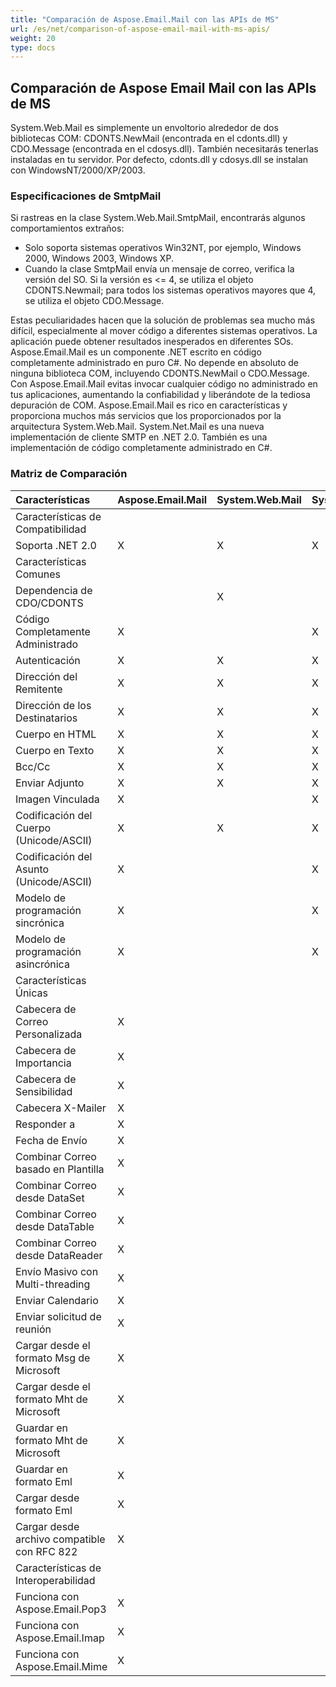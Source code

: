 ```yaml
---
title: "Comparación de Aspose.Email.Mail con las APIs de MS"
url: /es/net/comparison-of-aspose-email-mail-with-ms-apis/
weight: 20
type: docs
---
```


## **Comparación de Aspose Email Mail con las APIs de MS**
System.Web.Mail es simplemente un envoltorio alrededor de dos bibliotecas COM: CDONTS.NewMail (encontrada en el cdonts.dll) y CDO.Message (encontrada en el cdosys.dll). También necesitarás tenerlas instaladas en tu servidor. Por defecto, cdonts.dll y cdosys.dll se instalan con WindowsNT/2000/XP/2003.
### **Especificaciones de SmtpMail**
Si rastreas en la clase System.Web.Mail.SmtpMail, encontrarás algunos comportamientos extraños:

- Solo soporta sistemas operativos Win32NT, por ejemplo, Windows 2000, Windows 2003, Windows XP.
- Cuando la clase SmtpMail envía un mensaje de correo, verifica la versión del SO. Si la versión es <= 4, se utiliza el objeto CDONTS.Newmail; para todos los sistemas operativos mayores que 4, se utiliza el objeto CDO.Message.

Estas peculiaridades hacen que la solución de problemas sea mucho más difícil, especialmente al mover código a diferentes sistemas operativos. La aplicación puede obtener resultados inesperados en diferentes SOs. Aspose.Email.Mail es un componente .NET escrito en código completamente administrado en puro C#. No depende en absoluto de ninguna biblioteca COM, incluyendo CDONTS.NewMail o CDO.Message. Con Aspose.Email.Mail evitas invocar cualquier código no administrado en tus aplicaciones, aumentando la confiabilidad y liberándote de la tediosa depuración de COM. Aspose.Email.Mail es rico en características y proporciona muchos más servicios que los proporcionados por la arquitectura System.Web.Mail. System.Net.Mail es una nueva implementación de cliente SMTP en .NET 2.0. También es una implementación de código completamente administrado en C#.
### **Matriz de Comparación**

|**Características** |**Aspose.Email.Mail** |**System.Web.Mail** |**System.Net.Mail** |
| :- | :- | :- | :- |
|Características de Compatibilidad | | | |
|Soporta .NET 2.0 |X |X |X |
|Características Comunes | | | |
|Dependencia de CDO/CDONTS | |X | |
|Código Completamente Administrado |X | |X |
|Autenticación |X |X |X |
|Dirección del Remitente |X |X |X |
|Dirección de los Destinatarios |X |X |X |
|Cuerpo en HTML |X |X |X |
|Cuerpo en Texto |X |X |X |
|Bcc/Cc |X |X |X |
|Enviar Adjunto |X |X |X |
|Imagen Vinculada |X | |X |
|Codificación del Cuerpo (Unicode/ASCII) |X |X |X |
|Codificación del Asunto (Unicode/ASCII) |X | |X |
|Modelo de programación sincrónica |X | |X |
|Modelo de programación asincrónica |X | |X |
|Características Únicas | | | |
|Cabecera de Correo Personalizada |X | | |
|Cabecera de Importancia |X | | |
|Cabecera de Sensibilidad |X | | |
|Cabecera X-Mailer |X | | |
|Responder a |X | | |
|Fecha de Envío |X | | |
|Combinar Correo basado en Plantilla |X | | |
|Combinar Correo desde DataSet |X | | |
|Combinar Correo desde DataTable |X | | |
|Combinar Correo desde DataReader |X | | |
|Envío Masivo con Multi-threading |X | | |
|Enviar Calendario |X | | |
|Enviar solicitud de reunión |X | | |
|Cargar desde el formato Msg de Microsoft |X | | |
|Cargar desde el formato Mht de Microsoft |X | | |
|Guardar en formato Mht de Microsoft |X | | |
|Guardar en formato Eml |X | | |
|Cargar desde formato Eml |X | | |
|Cargar desde archivo compatible con RFC 822 |X | | |
|Características de Interoperabilidad | | | |
|Funciona con Aspose.Email.Pop3 |X | | |
|Funciona con Aspose.Email.Imap |X | | |
|Funciona con Aspose.Email.Mime |X | | |